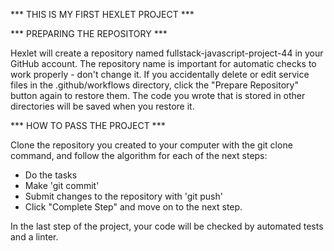 *** THIS IS MY FIRST HEXLET PROJECT ***

*** PREPARING THE REPOSITORY ***

Hexlet will create a repository named fullstack-javascript-project-44 in your GitHub account.
The repository name is important for automatic checks to work properly - don't change it.
If you accidentally delete or edit service files in the .github/workflows directory, click
the "Prepare Repository" button again to restore them. The code you wrote that is stored in
other directories will be saved when you restore it.

*** HOW TO PASS THE PROJECT ***

Clone the repository you created to your computer with the git clone command,
and follow the algorithm for each of the next steps:

* Do the tasks
* Make 'git commit'
* Submit changes to the repository with 'git push'
* Click "Complete Step" and move on to the next step.

In the last step of the project, your code will be checked by automated tests and a linter.
